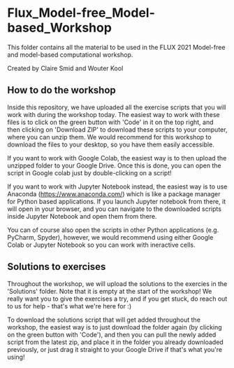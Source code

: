 # Flux_Model-free_Model-based_Workshop
This folder contains all the material to be used in the FLUX 2021 Model-free and model-based computational workshop.

Created by Claire Smid and Wouter Kool

## How to do the workshop
Inside this repository, we have uploaded all the exercise scripts that you will work with during the workshop today. The easiest way to work with these files is to click on the green button with 'Code' in it on the top right, and then clicking on 'Download ZIP' to download these scripts to your computer, where you can unzip them. We would recommend for this workshop to download the files to your desktop, so you have them easily accessible. 

If you want to work with Google Colab, the easiest way is to then upload the unzipped folder to your Google Drive. Once this is done, you can open the script in Google colab just by double-clicking on a script! 

If you want to work with Jupyter Notebook instead, the easiest way is to use Anaconda (https://www.anaconda.com/) which is like a package manager for Python based applications. If you launch Jupyter notebook from there, it will open in your browser, and you can navigate to the downloaded scripts inside Jupyter Notebook and open them from there.

You can of course also open the scripts in other Python applications (e.g. PyCharm, Spyder), however, we would recommend using either Google Colab or Jupyter Notebook so you can work with ineractive cells.

## Solutions to exercises
Throughout the workshop, we will upload the solutions to the exercies in the 'Solutions' folder. Note that it is empty at the start of the workshop! We really want you to give the exercises a try, and if you get stuck, do reach out to us for help - that's what we're here for :)

To download the solutions script that will get added throughout the workshop, the easiest way is to just download the folder again (by clicking on the green button with 'Code'), and then you can pull the newly added script from the latest zip, and place it in the folder you already downloaded previously, or just drag it straight to your Google Drive if that's what you're using!

